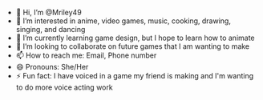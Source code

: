 - 👋 Hi, I’m @Mriley49
- 👀 I’m interested in anime, video games, music, cooking, drawing, singing, and dancing
- 🌱 I’m currently learning game design, but I hope to learn how to animate
- 💞️ I’m looking to collaborate on future games that I am wanting to make
- 📫 How to reach me: Email, Phone number
- 😄 Pronouns: She/Her
- ⚡ Fun fact: I have voiced in a game my friend is making and I'm wanting to do more voice acting work

<!---
Mriley49/Mriley49 is a ✨ special ✨ repository because its `README.md` (this file) appears on your GitHub profile.
You can click the Preview link to take a look at your changes.
--->
